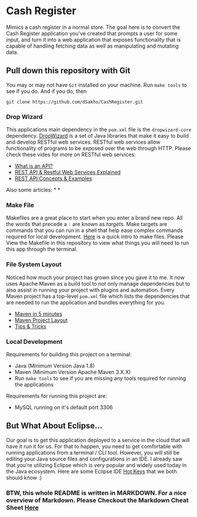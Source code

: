 # Cash Register
Mimics a cash register in a normal store. The goal here is to convert the Cash Register application you've created that prompts a user for some input, and turn it into a web application that exposes functionality that is capable of handling fetching data as well as manipulating and mutating data.

## Pull down this repository with Git
You may or may not have `Git` installed on your machine. Run `make tools` to see if you do.
And if you do, then
```
git clone https://github.com/dSakho/CashRegister.git
```

### Drop Wizard
This applications main dependency in the `pom.xml` file is the `dropwizard-core` dependency. 
[DropWizard](https://www.dropwizard.io/1.3.12/docs/index.html) is a set of Java libraries that make it easy to build and develop RESTful web services. RESTful web services allow functionality of programs to be exposed over the web through HTTP.
Please check these vides for more on RESTful web services:
* [What is an API?](https://www.youtube.com/watch?v=s7wmiS2mSXY)
* [REST API & Restful Web Services Explained](https://www.youtube.com/watch?v=LooL6_chvN4)
* [REST API Concepts & Examples](https://www.youtube.com/watch?v=7YcW25PHnAA)

Also some articles:
* 
* 
### Make File 
Makefiles are a great place to start when you enter a brand new repo. All the words that precede a `:` are known as _targets_.  Make targets are commands that you can run in a shell that help ease complex commands required for local development. [Here]([https://blog.jayway.com/2017/03/12/short-introduction-makefiles/](https://blog.jayway.com/2017/03/12/short-introduction-makefiles/)) is a quick intro to make files. Please View the Makefile in this repository to view what things you will need to run this app through the terminal.
  

### File System Layout
Noticed how much your project has grown since you gave it to me. It now uses Apache Maven as a build tool to not only manage dependencies but to also assist in running your project with plugins and automation. Every Maven project has a top-level `pom.xml` file which lists the dependencies that are needed to run the application and bundles everything for you. 
* [Maven in 5 minutes](https://maven.apache.org/guides/getting-started/maven-in-five-minutes.html)
* [Maven Project Layout](https://maven.apache.org/guides/introduction/introduction-to-the-standard-directory-layout.html)
* [Tips & Tricks](https://dzone.com/articles/10-effective-tips-on-using-maven)

 ### Local Development
 Requirements for building this project on a terminal:
* Java (Minimum Version Java 1.8)
* Maven (Minimum Version Apache Maven 3.X.X)
* Run `make tools` to see if you are missing any tools required for running the applications

Requirements for running this project are:
* MySQL running on it's default port 3306


## But What About Eclipse...
Our goal is to get this application deployed to a service in the cloud that will have it run it for us. For that to happen, you need to get comfortable with running applications from a terminal / CLI tool. However, you will still be editing your Java source files and configurations in an IDE. I already saw that you're utilizing Eclipse which is very popular and widely used today in the Java ecosystem. Here are some Eclipse IDE [Hot Keys](https://dzone.com/articles/top-30-eclipse-keyboard-shortcuts-for-java-program-1**) that we both should know :)

### BTW, this whole README is written in MARKDOWN. For a nice overview of Markdown. Please Checkout the Markdown Cheat Sheet [Here](https://github.com/adam-p/markdown-here/wiki/Markdown-Cheatsheet)